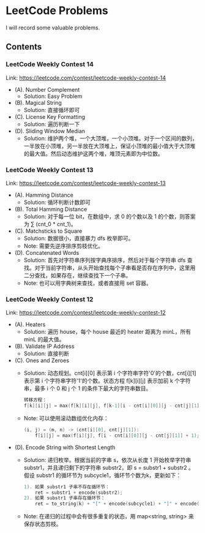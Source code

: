 # LeetCode Problems

I will record some valuable problems.

## Contents

### LeetCode Weekly Contest 14
Link: https://leetcode.com/contest/leetcode-weekly-contest-14
- (A). Number Complement
	- Solution: Easy Problem
- (B). Magical String
	- Solution: 直接循环即可
- (C). License Key Formatting
	- Solution: 遍历判断一下
- (D). Sliding Window Median
	- Solution: 维护两个堆，一个大顶堆，一个小顶堆。对于一个区间的数列，一半放在小顶堆，另一半放在大顶堆上，保证小顶堆的最小值大于大顶堆的最大值。然后动态维护这两个堆，堆顶元素即为中位数。

### LeetCode Weekly Contest 13
Link: https://leetcode.com/contest/leetcode-weekly-contest-13
- (A). Hamming Distance
	- Solution: 循环判断计数即可
- (B). Total Hamming Distance
	- Solution: 对于每一位 bit，在数组中，求 0 的个数以及 1 的个数，则答案为 ∑ (cnt_0 * cnt_1)。
- (C). Matchsticks to Square
	- Solution: 数据很小，直接暴力 dfs 枚举即可。
	- Note: 需要先逆序排序剪枝优化。
- (D). Concatenated Words
	- Solution: 首先对字符串序列按字典序排序，然后对于每个字符串 dfs 查找。对于当前字符串，从头开始查找每个子串看是否存在序列中，这里用二分查找，如果存在，继续查找下一个子串。
	- Note: 也可以用字典树来查找，或者直接用 set 容器。

### LeetCode Weekly Contest 12
Link: https://leetcode.com/contest/leetcode-weekly-contest-12
- (A). Heaters
	- Solution: 遍历 house，每个 house 最近的 heater 距离为 minL，所有 minL 的最大值。
- (B). Validate IP Address
	- Solution: 直接判断
- (C). Ones and Zeroes 
	- Solution: 动态规划。cnt[i][0] 表示第 i 个字符串字符'0'的个数，cnt[i][1] 表示第 i 个字符串字符'1'的个数。状态方程 f[k][i][j] 表示加前 k 个字符串，最多 i 个 0 和 j 个 1 的条件下最大的字符串数目。

		```c
		转移方程：
		f[k][i][j] = max(f[k][i][j], f[k-1][i - cnt[i][0]][j - cnt[j][1]] + 1);
		```
	- Note: 可以使用滚动数组优化内存：

		```c
		(i, j) = (m, n) -> (cnt[i][0], cnt[j][1]):
			f[i][j] = max(f[i][j], f[i - cnt[i][0]][j - cnt[j][1]] + 1);
		```
- (D). Encode String with Shortest Length
	- Solution: 递归枚举。根据当前的字串 s，依次从长度 1 开始枚举字符串 substr1，并且递归剩下的字符串 substr2，即 s = substr1 + substr2 。假设 substr1 的循环节为 subcycle1，循环节个数为k，更新如下：

		```c
		1). 如果 substr1 子串不存在循环节：
			ret = substr1 + encode(substr2);
		2). 如果 substr1 子串存在循环节：
			ret = to_string(k) + "[" + encode(subcycle1) + "]" + encode(substr2);
		```	
	- Note: 在递归的过程中会有很多重复的状态，用 map<string, string> 来保存状态剪枝。
